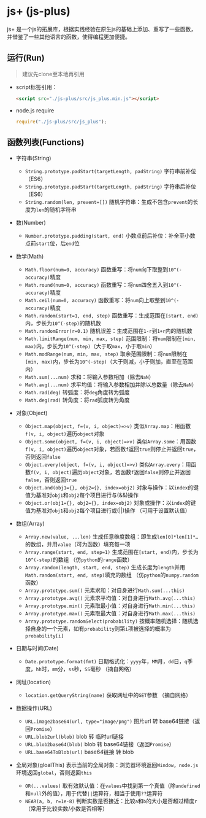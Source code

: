 # js+ (js-plus)

js+ 是一个js的拓展库，根据实践经验在原生js的基础上添加、重写了一些函数，并借鉴了一些其他语言的函数，使得编程更加便捷。

## 运行(Run)

> 建议先clone至本地再引用

+ script标签引用：
    ```html
    <script src="./js-plus/src/js_plus.min.js"></script>
    ```
+ node.js require
    ```javascript
    require("./js-plus/src/js_plus");
    ```

## 函数列表(Functions)

+ 字符串(String)
    + `String.prototype.padStart(targetLength, padString)`
        字符串前补位（ES6）
    + `String.prototype.padStart(targetLength, padString)`
        字符串后补位（ES6）
    + `String.random(len, prevent=[])`
        随机字符串：生成不包含`prevent`的长度为`len`的随机字符串

+ 数(Number)
    + `Number.prototype.padding(start, end)`
        小数点前后补位：补全至小数点前`start`位，后`end`位

+ 数学(Math)
    + `Math.floor(num=0, accuracy)`
        函数重写：将`num`向下取整到`10^(-accuracy)`精度
    + `Math.round(num=0, accuracy)`
        函数重写：将`num`四舍五入到`10^(-accuracy)`精度
    + `Math.ceil(num=0, accuracy)`
        函数重写：将`num`向上取整到`10^(-accuracy)`精度
    + `Math.random(start=1, end, step)`
        函数重写：生成范围在`[start, end)`内，步长为`10^(-step)`的随机数
    + `Math.randomError(r=0.1)`
        随机误差：生成范围在`1-r`到`1+r`内的随机数
    + `Math.limitRange(num, min, max, step)`
        范围限制：将`num`限制在`[min, max)`内，步长为`10^(-step)`（大于取`max`，小于取`min`）
    + `Math.modRange(num, min, max, step)`
        取余范围限制：将`num`限制在`[min, max)`内，步长为`10^(-step)`（大于则减，小于则加，直至在范围内）
    + `Math.sum(...num)`
        求和：将输入参数相加（除去`NaN`）
    + `Math.avg(...num)`
        求平均值：将输入参数相加并除以总数量（除去`NaN`）
    + `Math.rad(deg)`
        转弧度：将`deg`角度转为弧度
    + `Math.deg(rad)`
        转角度：将`rad`弧度转为角度

+ 对象(Object)
    + `Object.map(object, f=(v, i, object)=>v)`
        类似`Array.map`：用函数`f(v, i, object)`遍历`object`对象
    + `Object.some(object, f=(v, i, object)=>v)`
        类似`Array.some`：用函数`f(v, i, object)`遍历`object`对象，若函数`f`返回`true`则停止并返回`true`，否则返回`false`
    + `Object.every(object, f=(v, i, object)=>v)`
        类似`Array.every`：用函数`f(v, i, object)`遍历`object`对象，若函数`f`返回`false`则停止并返回`false`，否则返回`true`
    + `Object.and(obj1={}, obj2={}, index=obj2)`
        对象与操作：以`index`的键值为基准对`obj1`和`obj2`每个项目进行与(&&)操作
    + `Object.or(obj1={}, obj2={}, index=obj2)`
        对象或操作：以`index`的键值为基准对`obj1`和`obj2`每个项目进行或(||)操作 （可用于设置默认值）

+ 数组(Array)
    + `Array.new(value, ...len)`
		生成任意维度数组：即生成`len[0]*len[1]*…`的数组，并用`value`（可为函数）填充每一项
    + `Array.range(start, end, step=1)`
        生成范围在`[start, end)`内，步长为`10^(-step)`的数组 （仿`python`的`range`函数）
    + `Array.random(length, start, end, step)`
        生成长度为`length`并用`Math.random(start, end, step)`填充的数组 （仿`python`的`numpy.random`函数）
    + `Array.prototype.sum()`
        元素求和：对自身进行`Math.sum(...this)`
    + `Array.prototype.avg()`
        元素求平均值：对自身进行`Math.avg(...this)`
    + `Array.prototype.min()`
        元素取最小值：对自身进行`Math.min(...this)`
    + `Array.prototype.max()`
        元素取最大值：对自身进行`Math.max(...this)`
    + `Array.prototype.randomSelect(probability)`
        按概率随机选择：随机选择自身的一个元素，如有`probability`则第`i`项被选择的概率为`probability[i]`

+ 日期与时间(Date)
    + `Date.prototype.format(fmt)`
        日期格式化：`yyyy`年，`MM`月，`dd`日，`q`季度，`hh`时，`mm`分，`ss`秒，`SS`毫秒 （摘自网络）

+ 网址(location)
    + `location.getQueryString(name)`
        获取网址中的`GET`参数 （摘自网络）

+ 数据操作(URL)
    + `URL.image2base64(url, type="image/png")`
        图片url 转 base64链接（返回`Promise`）
    + `URL.blob2url(blob)`
        blob 转 临时url链接
    + `URL.blob2base64(blob)`
        blob 转 base64链接（返回`Promise`）
    + `URL.base64ToBlob(url)`
        base64链接 转 blob

+ 全局对象(gloalThis)
	表示当前的全局对象：浏览器环境返回`Window`，`node.js`环境返回`global`，否则返回`this`
	+ `OR(...values)`
		取有效默认值：在`values`中找到第一个真值（除`undefined`和`null`外的值），用于代替`||`运算符，相当于使用`??`运算符
	+ `NEAR(a, b, r=1e-8)`
		判断实数是否接近：比较`a`和`b`的大小是否超过精度`r` （常用于比较实数/小数是否相等）
